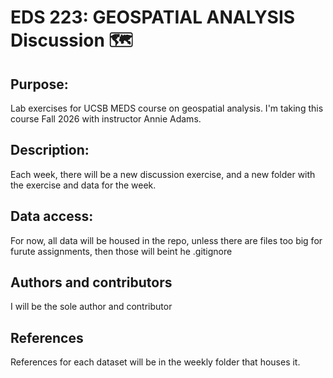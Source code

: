# EDS 223: GEOSPATIAL ANALYSIS Discussion 🗺️

## Purpose: 

Lab exercises for UCSB MEDS course on geospatial analysis. I'm taking this course Fall 2026 with instructor Annie Adams. 

## Description:

Each week, there will be a new discussion exercise, and a new folder with the exercise and data for the week. 

## Data access:

For now, all data will be housed in the repo, unless there are files too big for furute assignments, then those will beint he .gitignore

## Authors and contributors

I will be the sole author and contributor

## References

References for each dataset will be in the weekly folder that houses it. 

